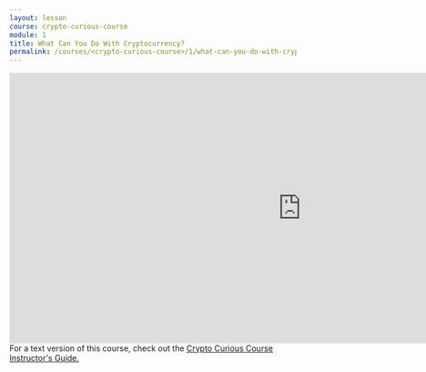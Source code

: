 ```yaml
---
layout: lesson
course: crypto-curious-course
module: 1
title: What Can You Do With Cryptocurrency?
permalink: /courses/<crypto-curious-course>/1/what-can-you-do-with-cryptocurrency
---
```


<iframe src="https://www.youtube.com/embed/_H2ggdmXRgg" width="1024" height="475" frameborder="0" allowfullscreen="allowfullscreen"></iframe>

<span class="openingParagraph">
For a text version of this course, check out the <a href="https://ccc.weteachblockchain.org/">Crypto Curious Course Instructor's Guide.</a>
</span>